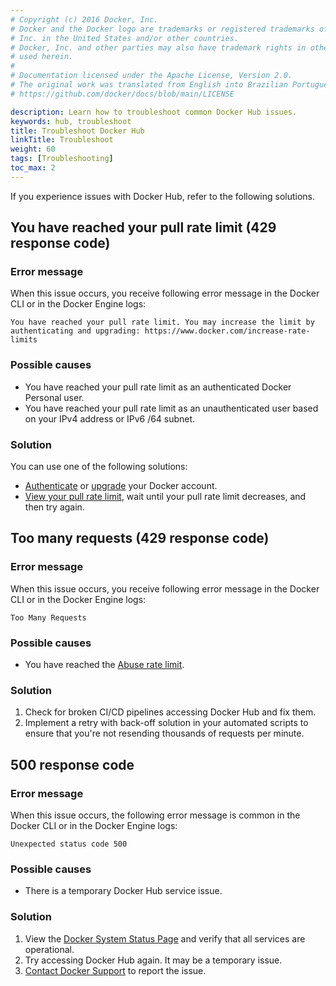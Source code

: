 ```yaml
---
# Copyright (c) 2016 Docker, Inc.
# Docker and the Docker logo are trademarks or registered trademarks of Docker,
# Inc. in the United States and/or other countries.
# Docker, Inc. and other parties may also have trademark rights in other terms
# used herein.
#
# Documentation licensed under the Apache License, Version 2.0.
# The original work was translated from English into Brazilian Portuguese.
# https://github.com/docker/docs/blob/main/LICENSE

description: Learn how to troubleshoot common Docker Hub issues.
keywords: hub, troubleshoot
title: Troubleshoot Docker Hub
linkTitle: Troubleshoot
weight: 60
tags: [Troubleshooting]
toc_max: 2
---
```

If you experience issues with Docker Hub, refer to the following solutions.

## You have reached your pull rate limit (429 response code)

### Error message

When this issue occurs, you receive following error message in the Docker CLI or
in the Docker Engine logs:

```text
You have reached your pull rate limit. You may increase the limit by authenticating and upgrading: https://www.docker.com/increase-rate-limits
```

### Possible causes

- You have reached your pull rate limit as an authenticated Docker Personal
  user.
- You have reached your pull rate limit as an unauthenticated user based on your
  IPv4 address or IPv6 /64 subnet.

### Solution

You can use one of the following solutions:

- [Authenticate](./usage/pulls.md#authentication) or
  [upgrade](../subscription/change.md#upgrade-your-subscription) your Docker
  account.
- [View your pull rate limit](./usage/pulls.md#view-hourly-pull-rate-and-limit),
  wait until your pull rate limit decreases, and then try again.

## Too many requests (429 response code)

### Error message

When this issue occurs, you receive following error message in the Docker CLI or
in the Docker Engine logs:

```text
Too Many Requests
```

### Possible causes

- You have reached the [Abuse rate limit](./usage/_index.md#abuse-rate-limit).

### Solution

1. Check for broken CI/CD pipelines accessing Docker Hub and fix them.
2. Implement a retry with back-off solution in your automated scripts to ensure
   that you're not resending thousands of requests per minute.

## 500 response code

### Error message

When this issue occurs, the following error message is common in the Docker CLI
or in the Docker Engine logs:

```text
Unexpected status code 500
```

### Possible causes

- There is a temporary Docker Hub service issue.

### Solution

1. View the [Docker System Status Page](https://www.dockerstatus.com/) and
   verify that all services are operational.
2. Try accessing Docker Hub again. It may be a temporary issue.
3. [Contact Docker Support](https://www.docker.com/support/) to report the issue.
